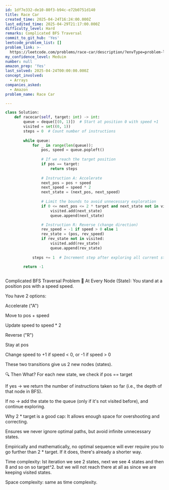 ```yaml
---
id: 1df7e332-de10-80f3-b94c-e72b0751d140
title: Race Car
created_time: 2025-04-24T16:24:00.000Z
last_edited_time: 2025-04-29T21:17:00.000Z
difficulty_level: Hard
remarks: Complicated BFS Traversal
commit_to_git_hub: 'Yes'
leetcode_problem_list: []
problem_link: >-
  https://leetcode.com/problems/race-car/description/?envType=problem-list-v2&envId=7p5x763
my_confidence_level: Meduim
number: null
amazon_prep: 'Yes'
last_solved: 2025-04-24T00:00:00.000Z
concept_involved:
  - Arrays
companies_asked:
  - Amazon
problem_name: Race Car

---
```


```python
class Solution:
    def racecar(self, target: int) -> int:
        queue = deque([(0, 1)])  # Start at position 0 with speed +1
        visited = set((0, 1))
        steps = 0  # Count number of instructions
        
        while queue:
            for _ in range(len(queue)):
                pos, speed = queue.popleft()
                
                # If we reach the target position
                if pos == target:
                    return steps
                
                # Instruction A: Accelerate
                next_pos = pos + speed
                next_speed = speed * 2
                next_state = (next_pos, next_speed)
                
                # Limit the bounds to avoid unnecessary exploration
                if 0 <= next_pos <= 2 * target and next_state not in visited:
                    visited.add(next_state)
                    queue.append(next_state)

                # Instruction R: Reverse (change direction)
                rev_speed = -1 if speed > 0 else 1
                rev_state = (pos, rev_speed)
                if rev_state not in visited:
                    visited.add(rev_state)
                    queue.append(rev_state)
            
            steps += 1  # Increment step after exploring all current states

        return -1
        
```

Complicated BFS Traversal Problem
🔄 At Every Node (State):
You stand at a position pos with a speed speed.

You have 2 options:

Accelerate ("A")

Move to pos + speed

Update speed to speed \* 2

Reverse ("R")

Stay at pos

Change speed to +1 if speed < 0, or -1 if speed > 0

These two transitions give us 2 new nodes (states).

🔍 Then What?
For each new state, we check if pos == target

If yes → we return the number of instructions taken so far (i.e., the depth of that node in BFS).

If no → add the state to the queue (only if it's not visited before), and continue exploring.

Why 2 \* target is a good cap:
It allows enough space for overshooting and correcting.

Ensures we never ignore optimal paths, but avoid infinite unnecessary states.

Empirically and mathematically, no optimal sequence will ever require you to go further than 2 \* target. If it does, there's already a shorter way.

Time complexity: Ist iteration we see 2 states, next we see 4 states and then 8 and so on so target^2. but we will not reach there at all as since we are keeping visited states.

Space complexity: same as time complexity.
